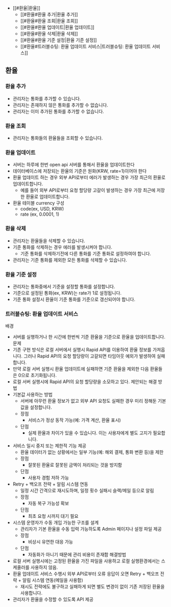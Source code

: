 - [[#환율|환율]]
	- [[#환율#환율 추가|환율 추가]]
	- [[#환율#환율 조회|환율 조회]]
	- [[#환율#환율 업데이트|환율 업데이트]]
	- [[#환율#환율 삭제|환율 삭제]]
	- [[#환율#환율 기준 설정|환율 기준 설정]]
	- [[#환율#트러블슈팅: 환율 업데이트 서비스|트러블슈팅: 환율 업데이트 서비스]]


## 환율
### 환율 추가
- 관리자는 통화를 추가할 수 있습니다.
- 관리자는 존재하지 않은 통화를 추가할 수 없습니다.
- 관리자는 이미 추가된 통화를 추가할 수 없습니다.

### 환율 조회
- 관리자는 통화들의 환율들을 조회할 수 있습니다.

### 환율 업데이트
- 서버는 하루에 한번 open api 서버를 통해서 환율을 업데이트한다
- 데이터베이스에 저장되는 환율의 기준은 원화(KRW, rate=1)이어야 한다
- 환율 업데이트 하는 경우 외부 API로부터 에러가 발생하는 경우 가장 최근의 환율로 업데이트합니다.
	- 예를 들어 외부 API로부터 요청 할당량 고갈이 발생하는 경우 가장 최근에 저장한 환율로 업데이트합니다.
- 환율 테이블 currency 구성
	- code(ex, USD, KRW)
	- rate (ex, 0.0001, 1)

### 환율 삭제
- 관리자는 환율들을 삭제할 수 있습니다.
- 기준 통화를 삭제하는 경우 에러를 발생시켜야 합니다.
	- 기준 통화를 삭제하기전에 다른 통화를 기준 통화로 설정하여야 합니다.
- 관리자는 기준 통화를 제외한 모든 통화를 삭제할 수 있습니다.

### 환율 기준 설정
- 관리자는 통화중에서 기준을 설정할 통화를 설정합니다.
- 기준으로 설정된 통화(ex, KRW)는 rate가 1로 설정됩니다.
- 기준 통화 설정시 환율이 기준 통화를 기준으로 갱신되어야 합니다.

### 트러블슈팅: 환율 업데이트 서비스
배경
- 서버를 실행하거나 한 시간에 한번씩 기준 환율을 기준으로 환율을 업데이트합니다.
문제
- 기존 구현 방식은 로컬 서버에서 실행시 Rapid API를 이용하여 환율 정보를 가져옵니다. 그러나 Rapid API의 요청 할당량이 고갈되면 타임아웃 예외가 발생하여 실패합니다.
- 만약 로컬 서버 실행시 환율 업데이트에 실패하면 기준 환율을 제외한 다음 환율들은 0으로 초기화됩니다.
- 로컬 서버 실행시에 Rapid API의 요청 할당량을 소모하고 있다.
제안되는 해결 방법
- 기본값 사용하는 방법
	- 서버에 아무런 환율 정보가 없고 외부 API 요청도 실패한 경우 미리 정해둔 기본값을 설정합니다.
	- 장점
		- 서비스가 정상 동작 가능(예: 가격 계산, 환율 표시)
	- 단점
		- 실제 환율과 차이가 있을 수 있습니다. 이는 사용자에게 별도 고지가 필요합니다.
- 서비스 일시 중지 또는 제한적 기능 제공
	- 환율 데이터가 없는 상황에서는 일부 기능(예: 해외 결제, 통화 변환 등)을 제한
	- 장점
		- 잘못된 환율로 잘못된 금액이 처리되는 것을 방지함
	- 단점
		- 사용자 경험 저하 가능
- Retry + 백오프 전략 + 알림 시스템 연동
	- 일정 시간 간격으로 재시도하며, 일정 횟수 실패시 슬랙/메일 등으로 알림
	- 장점
		- 자동 복구 가능성 확보
	- 단점
		- 최초 요청 시까지 대기 필요
- 시스템 운영자가 수동 개입 가능한 구조를 설계
	- 관리자가 기본 환율을 수동 입력 가능하도록 Admin 페이지나 설정 파일 제공
	- 장점
		- 비상시 유연한 대응 가능
	- 단점
		- 자동화가 아니기 때문에 관리 비용이 존재함
해결방법
- 로컬 서버 실행시에는 고정된 환율을 가진 파일을 사용하고 로컬 실행환경에서는 스케줄러를 사용하지 않음.
- 환율 업데이트 서비스 수행시 외부 API로부터 오류 응답이 오면 Retry + 백오프 전략 + 알림 시스템 연동(메일을 사용함)
	- 재시도 전략에도 불구하고 실패하게 되면 별도 변경이 없이 기존 저장된 환율을 사용합니다.
- 관리자가 환율을 수정할 수 있도록 API 제공